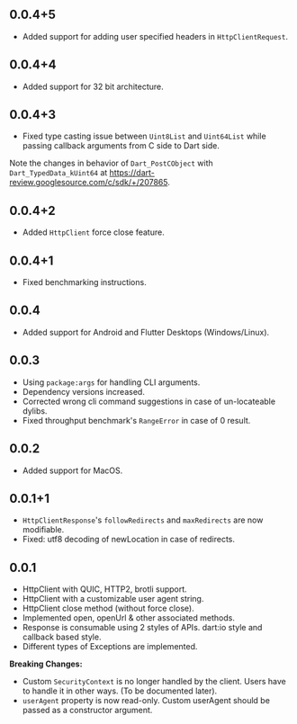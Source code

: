 ## 0.0.4+5

* Added support for adding user specified headers in `HttpClientRequest`.

## 0.0.4+4

* Added support for 32 bit architecture.

## 0.0.4+3

* Fixed type casting issue between `Uint8List` and `Uint64List` while passing callback arguments from C side to Dart side.

Note the changes in behavior of `Dart_PostCObject` with `Dart_TypedData_kUint64` at <https://dart-review.googlesource.com/c/sdk/+/207865>.

## 0.0.4+2

* Added `HttpClient` force close feature.

## 0.0.4+1

* Fixed benchmarking instructions.

## 0.0.4

* Added support for Android and Flutter Desktops (Windows/Linux).

## 0.0.3

* Using `package:args` for handling CLI arguments.
* Dependency versions increased.
* Corrected wrong cli command suggestions in case of un-locateable dylibs.
* Fixed throughput benchmark's `RangeError` in case of 0 result.

## 0.0.2

* Added support for MacOS.

## 0.0.1+1

* `HttpClientResponse`'s `followRedirects` and `maxRedirects` are now modifiable.
* Fixed: utf8 decoding of newLocation in case of redirects.

## 0.0.1

* HttpClient with QUIC, HTTP2, brotli support.
* HttpClient with a customizable user agent string.
* HttpClient close method (without force close).
* Implemented open, openUrl & other associated methods.
* Response is consumable using 2 styles of APIs. dart:io style and callback based style.
* Different types of Exceptions are implemented.

**Breaking Changes:**

* Custom `SecurityContext` is no longer handled by the client. Users have to handle it in other ways. (To be documented later).
* `userAgent` property is now read-only. Custom userAgent should be passed as a constructor argument.
